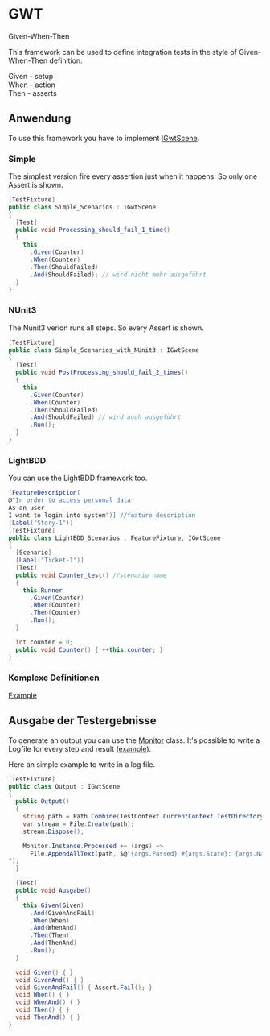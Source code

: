 # GWT
Given-When-Then  

This framework can be used to define integration tests in the style of Given-When-Then definition.

Given - setup  
When - action  
Then - asserts  

## Anwendung

To use this framework you have to implement [IGwtScene](https://github.com/lwuckel/GWT/blob/master/GWT/IGwtScene.cs).

### Simple

The simplest version fire every assertion just when it happens. So only one Assert is shown.

```C#
[TestFixture]
public class Simple_Scenarios : IGwtScene
{
  [Test]
  public void Processing_should_fail_1_time()
  {
    this
      .Given(Counter)
      .When(Counter)
      .Then(ShouldFailed) 
      .And(ShouldFailed); // wird nicht mehr ausgeführt
  }
}
```

### NUnit3

The Nunit3 verion runs all steps. So every Assert is shown.

```C#
[TestFixture]
public class Simple_Scenarios_with_NUnit3 : IGwtScene
{
  [Test]
  public void PostProcessing_should_fail_2_times()
  {
    this
      .Given(Counter)
      .When(Counter)
      .Then(ShouldFailed)
      .And(ShouldFailed) // wird auch ausgeführt
      .Run();
  }
}
```

### LightBDD

You can use the LightBDD framework too.

```C#
[FeatureDescription(
@"In order to access personal data
As an user
I want to login into system")] //feature description
[Label("Story-1")]
[TestFixture]
public class LightBDD_Scenarios : FeatureFixture, IGwtScene
{
  [Scenario]
  [Label("Ticket-1")]
  [Test]
  public void Counter_test() //scenario name
  {
    this.Runner
      .Given(Counter)
      .When(Counter)
      .Then(Counter)
      .Run();
  }

  int counter = 0;
  public void Counter() { ++this.counter; }
}
```

### Komplexe Definitionen

[Example](https://github.com/lwuckel/GWT/blob/master/GWT.Tests/Advanced_method_NUnit3_test.cs)

## Ausgabe der Testergebnisse

To generate an output you can use the [Monitor](https://github.com/lwuckel/GWT/blob/master/GWT/Monitor.cs) class.
It's possible to write a Logfile for every step and result ([example](https://github.com/lwuckel/GWT/blob/master/GWT.Tests/MonitorLogFile.cs)).

Here an simple example to write in a log file.

```C#
[TestFixture]
public class Output : IGwtScene
{
  public Output()
  {
    string path = Path.Combine(TestContext.CurrentContext.TestDirectory, @"log.txt");
    var stream = File.Create(path);
    stream.Dispose();

    Monitor.Instance.Processed += (args) =>
      File.AppendAllText(path, $@"{args.Passed} #{args.State}: {args.Name}
");
  }

  [Test]
  public void Ausgabe()
  {
    this.Given(Given)
      .And(GivenAndFail)
      .When(When)
      .And(WhenAnd)
      .Then(Then)
      .And(ThenAnd)
      .Run();
  }

  void Given() { }
  void GivenAnd() { }
  void GivenAndFail() { Assert.Fail(); }
  void When() { }
  void WhenAnd() { }
  void Then() { }
  void ThenAnd() { }
}
```


